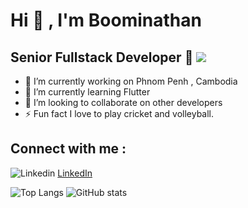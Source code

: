 # Hi 👋 , I'm Boominathan 
 
  ## Senior Fullstack Developer :rocket:   <img src="https://hits.seeyoufarm.com/api/count/incr/badge.svg?url=https%3A%2F%2Fgithub.com%2F{username}1212%2Fhit-counter">
 

- 🔭 I’m currently working on Phnom Penh , Cambodia
- 🌱 I’m currently learning Flutter
- 👯 I’m looking to collaborate on other developers
- ⚡️ Fun fact I love to play cricket and volleyball.

## Connect with me : 
![Linkedin](https://i.stack.imgur.com/gVE0j.png) [LinkedIn](https://www.linkedin.com/in/eboominathan)

![Top Langs](https://github-readme-stats.vercel.app/api/top-langs/?username=eboominathan&layout=compact)     ![GitHub stats](https://github-readme-stats.vercel.app/api?username=eboominathan)

